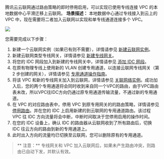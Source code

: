  
腾讯云云联网通过路由策略的即时停用启用，可以实现已使用专线连接 VPC 的本地数据中心平滑迁移上云联网。
**场景描述：**
本地数据中心通过专线接入到云上的 VPC 中，现在需要将二者加入云联网以实现和单专线通道连接多个 VPC。

![](
https://main.qcloudimg.com/raw/459661a77f5c08bd8cf742f724227f8a.png)

您需要完成以下步骤：
1. 新建一个云联网实例（如果已有则不需要），详情请参见 [新建云联网实例](/document/product/877/18752)。
2. 新建云联网类型专线网关，详情请参见 [新建专线网关](/document/product/216/549)。
3. 将您的 IDC 网段加入到新建的专线网关中，详情请参见 [添加 IDC 网段](/document/product/877/19036)。
4. 在原有物理专线上使用新的 VLAN 创建专用通道，以连接云联网专线网关（第 2 步创建的网关），详情请参见 [专用通道操作指南](/document/product/216/19261)。
5. 将该 VPC 和新的专线网关加入到云联网，详情请参见 [关联网络实例](/document/product/877/18747)。成功加入后，您的两个专用通道将会同时收到来自同一个VPC的路由，由于VPC路由表未改，所以VPC往IDC方向仍通过原专用通道传输流量，不通过新的专用通道。
6. 在 VPC 的对应路由表中，停用 VPC 到原专用网关的的路由策略，详情请参见 [停用路由](/document/product/877/18746)。并在您的 IDC 上启用新建的到云联网的专用通道路由。该过程 VPC 往 IDC 方向流量将会中断，中断时间取决于您停用启用的操作时间。
7. 在您的 IDC 设备上，确认 IDC 的路由器从云联网收到了所有路由后，切换 IDC 往云方向的路由到新的专用通道上。
8. 此时出入方向的流量均已切换至云联网，您可以删除原有的专用通道。

>** 注意：**
专线网关和 VPC 加入云联网后，如果未产生路由冲突，则路由已自动下发，并默认有效。
